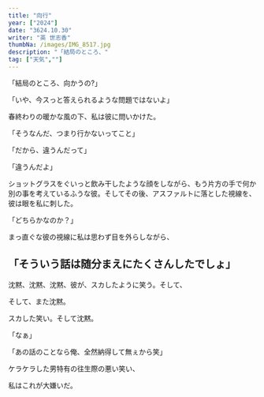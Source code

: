 ```yaml
---
title: "向行"
year: ["2024"]
date: "3624.10.30"
writer: "英 世志香"
thumbNa: /images/IMG_8517.jpg
description: "「結局のところ、"
tag: ["天気",""]
---
```




「結局のところ、向かうの?」

 「いや、今スっと答えられるような問題ではないよ」

 春終わりの暖かな風の下、私は彼に問いかけた。

 「そうなんだ、つまり行かないってこと」

 「だから、違うんだって」

 「違うんだよ」

 ショットグラスをぐいっと飲み干したような顔をしながら、もう片方の手で何か別の事を考えているふうな彼。そしてその後、アスファルトに落とした視線を、彼は眼を私に刺した。

 「どちらかなのか？」

 まっ直ぐな彼の視線に私は思わず目を外らしながら、

 「そういう話は随分まえにたくさんしたでしょ」
--- 
 沈黙、沈黙、沈黙、彼が、スカしたように笑う。そして、
 
 そして、また沈黙。

 スカした笑い。そして沈黙。

 「なぁ」

 「あの話のことなら俺、全然納得して無ぇから笑」

 ケラケラした男特有の往生際の悪い笑い、
 
 私はこれが大嫌いだ。





